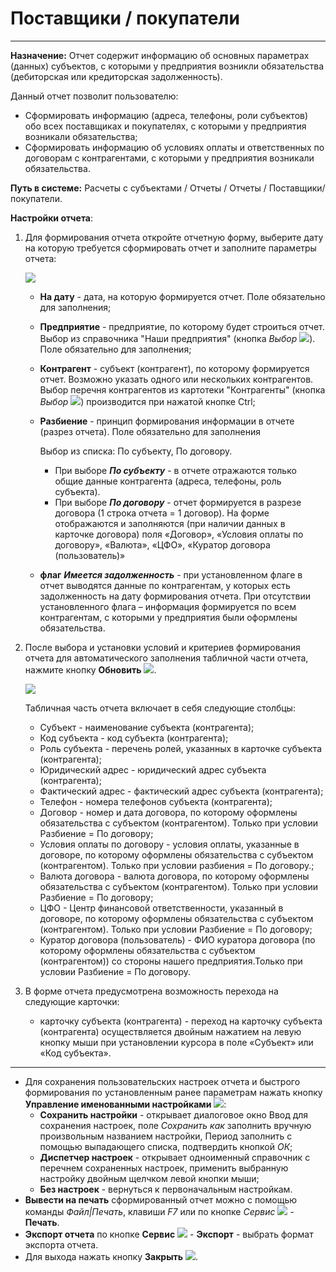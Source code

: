 ﻿# Поставщики / покупатели

----------
**Назначение:** Отчет содержит информацию об основных параметрах (данных) субъектов, с которыми у предприятия возникли обязательства (дебиторская или кредиторская задолженность).

Данный отчет позволит пользователю:

- Сформировать информацию (адреса, телефоны, роли субъектов) обо всех поставщиках и покупателях, с которыми у предприятия возникали обязательства;
- Сформировать информацию об условиях оплаты и ответственных по договорам с контрагентами, с которыми у предприятия возникали обязательства.

**Путь в системе:** Расчеты с субъектами / Отчеты / Отчеты / Поставщики/покупатели.

**Настройки отчета**:

1. Для формирования отчета откройте отчетную форму, выберите дату на которую требуется сформировать отчет и заполните параметры отчета:  

    ![](topic:.AddFiles.Screenshot_20269.jpg)

    * **На дату** - дата, на которую формируется отчет. Поле обязательно для заполнения;
    * **Предприятие** - предприятие, по которому будет строиться отчет. Выбор из справочника "Наши предприятия" (кнопка *Выбор* ![](topic:Com.AddFiles.Buttons.Btn_select_.png)). Поле обязательно для заполнения;
    * **Контрагент** - субъект (контрагент), по которому формируется отчет. Возможно указать одного или нескольких контрагентов.
    Выбор перечня контрагентов из картотеки "Контрагенты" (кнопка *Выбор* ![](topic:Com.AddFiles.Buttons.Btn_select_.png)) производится при нажатой кнопке Ctrl;
    * **Разбиение** - принцип формирования информации в отчете (разрез отчета). Поле обязательно для заполнения

        Выбор из списка:  По субъекту, По договору.
        * При выборе ***По субъекту*** - в отчете отражаются только общие данные контрагента (адреса, телефоны, роль субъекта).
        * При выборе ***По договору*** - отчет формируется в разрезе договора (1 строка отчета = 1 договор). На форме отображаются и заполняются (при наличии данных
        в карточке договора) поля «Договор», «Условия оплаты по договору», «Валюта», «ЦФО», «Куратор договора (пользователь)»
    * **флаг** ***Имеется задолженность*** - при установленном флаге в отчет выводятся данные по контрагентам, у которых есть задолженность на дату формирования
    отчета. При отсутствии установленного флага – информация формируется по всем контрагентам, с которыми у предприятия были оформлены обязательства.

2. После выбора и установки условий и критериев формирования отчета для автоматического заполнения табличной части отчета, нажмите кнопку **Обновить** ![](topic:Com.AddFiles.Buttons.Btn_Refresh.png).

    ![](topic:.AddFiles.Screenshot_20290.jpg)

    Табличная часть отчета включает в себя следующие столбцы:

    * Субъект - наименование субъекта (контрагента);
    * Код субъекта - код субъекта (контрагента);
    * Роль субъекта - перечень ролей, указанных в карточке субъекта (контрагента);
    * Юридический адрес - юридический адрес субъекта (контрагента);
    * Фактический адрес - фактический адрес субъекта (контрагента);
    * Телефон - номера телефонов субъекта (контрагента);
    * Договор - номер и дата договора, по которому оформлены обязательства с субъектом (контрагентом). Только при условии Разбиение = По договору;
    * Условия оплаты по договору - условия оплаты, указанные в договоре, по которому оформлены обязательства с субъектом (контрагентом). Только при условии разбиения = По договору.;
    * Валюта договора - валюта договора, по которому оформлены обязательства с субъектом (контрагентом). Только при условии Разбиение = По договору;
    * ЦФО - Центр финансовой ответственности, указанный в договоре, по которому оформлены обязательства с субъектом (контрагентом). Только при условии Разбиение = По договору;
    * Куратор договора (пользователь) - ФИО куратора договора (по которому оформлены обязательства с субъектом (контрагентом)) со стороны нашего предприятия.Только при условии Разбиение = По договору.

3. В форме отчета предусмотрена возможность перехода на следующие карточки:

    - карточку субъекта (контрагента) - переход на карточку субъекта (контрагента) осуществляется двойным нажатием на левую кнопку мыши при установлении курсора в поле «Субъект» или «Код субъекта».

__________________________________________________

- Для сохранения пользовательских настроек отчета и быстрого формирования по установленным ранее параметрам нажать кнопку **Управление именованными настройками** ![](topic:Com.AddFiles.Buttons.Btn_Settings_menager.png):
    - **Сохранить настройки** -  открывает диалоговое окно Ввод для сохранения настроек, поле *Сохранить как* заполнить вручную произвольным названием настройки, Период заполнить с помощью выпадающего списка, подтвердить кнопкой *ОК*;
    - **Диспетчер настроек** - открывает одноименный справочник с перечнем сохраненных настроек, применить выбранную настройку двойным щелчком левой кнопки мыши;
    - **Без настроек** - вернуться к первоначальным настройкам.
- **Вывести на печать** сформированный отчет можно с помощью команды *Файл|Печать*, клавиши *F7* или по кнопке *Сервис* ![](topic:Com.AddFiles.Buttons.Btn_SystemMenu.png) - **Печать**.
- **Экспорт отчета** по кнопке **Сервис** ![](topic:Com.AddFiles.Buttons.Btn_SystemMenu.png) - **Экспорт** - выбрать формат экспорта отчета.
- Для выхода нажать кнопку **Закрыть** ![](topic:Com.AddFiles.Buttons.Btn_CloseCancel.png).


